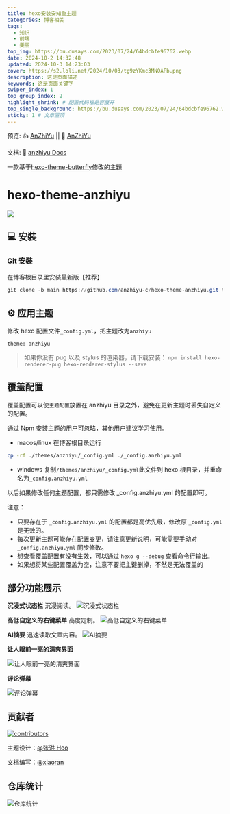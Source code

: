 ```yaml
---
title: hexo安装安知鱼主题
categories: 博客相关
tags: 
  - 知识
  - 前端
  - 美丽
top_img: https://bu.dusays.com/2023/07/24/64bdcbfe96762.webp
date: 2024-10-2 14:32:48
updated: 2024-10-3 14:23:03
cover: https://s2.loli.net/2024/10/03/tg9zYKmc3MNOAFb.png
description: 这是页面描述
keywords: 这是页面关键字
swiper_index: 1
top_group_index: 2
highlight_shrink: # 配置代码框是否展开
top_single_background: https://bu.dusays.com/2023/07/24/64bdcbfe96762.webp
sticky: 1 # 文章置顶
--- 
```


预览: 👍 [AnZhiYu](https://blog.anheyu.com/) || 🤞 [AnZhiYu](https://index.anheyu.com/)

文档: 📖 [anzhiyu Docs](https://docs.anheyu.com/)

一款基于[hexo-theme-butterfly](https://github.com/jerryc127/hexo-theme-butterfly)修改的主題

# hexo-theme-anzhiyu

![](https://bu.dusays.com/2023/07/24/64bdcbfe96762.webp)
## 💻 安裝

### Git 安裝

在博客根目录里安装最新版【推荐】

```powershell
git clone -b main https://github.com/anzhiyu-c/hexo-theme-anzhiyu.git themes/anzhiyu
```

## ⚙ 应用主题

修改 hexo 配置文件`_config.yml`，把主题改为`anzhiyu`

```
theme: anzhiyu
```

> 如果你没有 pug 以及 stylus 的渲染器，请下载安装： `npm install hexo-renderer-pug hexo-renderer-stylus --save`

## 覆盖配置

覆盖配置可以使`主题配置`放置在 anzhiyu 目录之外，避免在更新主题时丢失自定义的配置。

通过 Npm 安装主题的用户可忽略，其他用户建议学习使用。

- macos/linux
  在博客根目录运行

```bash
cp -rf ./themes/anzhiyu/_config.yml ./_config.anzhiyu.yml
```

- windows
  复制`/themes/anzhiyu/_config.yml`此文件到 hexo 根目录，并重命名为`_config.anzhiyu.yml`

以后如果修改任何主题配置，都只需修改 _config.anzhiyu.yml 的配置即可。

注意：
 - 只要存在于 `_config.anzhiyu.yml` 的配置都是高优先级，修改原 `_config.yml` 是无效的。
 - 每次更新主题可能存在配置变更，请注意更新说明，可能需要手动对 `_config.anzhiyu.yml` 同步修改。
 - 想查看覆盖配置有没有生效，可以通过 `hexo g --debug` 查看命令行输出。
 - 如果想将某些配置覆盖为空，注意不要把主键删掉，不然是无法覆盖的


## 部分功能展示

**沉浸式状态栏**
沉浸阅读。
![沉浸式状态栏](https://upload-bbs.miyoushe.com/upload/2023/09/04/125766904/3bc088e73d07b4dc25fc62fa4cf63261_4205905123525229755.png)

**高低自定义的右键菜单**
高度定制。
![高低自定义的右键菜单](https://upload-bbs.miyoushe.com/upload/2023/09/04/125766904/3f66e33b24a758d53717f6c2c44e50af_1884994888952376370.png)

**AI摘要**
迅速读取文章内容。
![AI摘要](https://upload-bbs.miyoushe.com/upload/2023/09/04/125766904/184e089d64660f5f72390f547c864633_3266246986824356702.png)

**让人眼前一亮的清爽界面**

![让人眼前一亮的清爽界面](https://upload-bbs.miyoushe.com/upload/2023/09/04/125766904/8a16284fd36a9e986d5dbda772f697d0_1356079755877317976.png)

**评论弹幕**

![评论弹幕](https://upload-bbs.miyoushe.com/upload/2023/09/04/125766904/628aef1dbf52b61c0333682e8ee9954e_6905019516821534667.png)

## 贡献者

[![contributors](https://opencollective.com/hexo-theme-anzhiyu/contributors.svg?width=890&button=false)](https://github.com/anzhiyu-c/hexo-theme-anzhiyu/)

主题设计：[@张洪 Heo](https://github.com/zhheo)

文档编写：[@xiaoran](https://github.com/xiaoran)

## 仓库统计

![仓库统计](https://repobeats.axiom.co/api/embed/60fcf455cd02123aebe6249deabf8d48e3debcae.svg "Repobeats analytics image")
